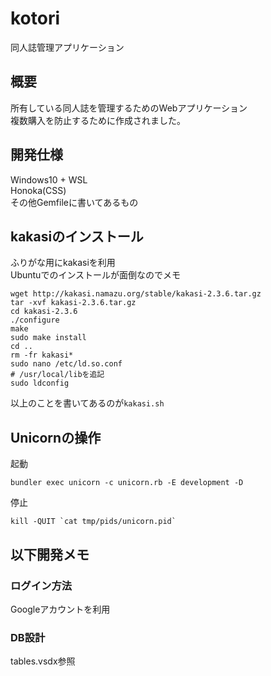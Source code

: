 # kotori
同人誌管理アプリケーション  

## 概要
所有している同人誌を管理するためのWebアプリケーション  
複数購入を防止するために作成されました。  

## 開発仕様
Windows10 + WSL  
Honoka(CSS)  
その他Gemfileに書いてあるもの

## kakasiのインストール
ふりがな用にkakasiを利用  
Ubuntuでのインストールが面倒なのでメモ  
```
wget http://kakasi.namazu.org/stable/kakasi-2.3.6.tar.gz
tar -xvf kakasi-2.3.6.tar.gz
cd kakasi-2.3.6
./configure
make
sudo make install
cd ..
rm -fr kakasi*
sudo nano /etc/ld.so.conf
# /usr/local/libを追記
sudo ldconfig
```
以上のことを書いてあるのが`kakasi.sh`

## Unicornの操作
起動  
```
bundler exec unicorn -c unicorn.rb -E development -D
```  

停止  
```
kill -QUIT `cat tmp/pids/unicorn.pid`
```

## 以下開発メモ
### ログイン方法
Googleアカウントを利用   

### DB設計
tables.vsdx参照
